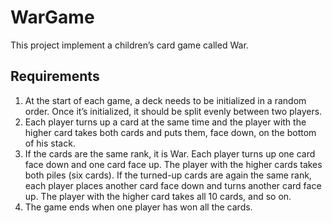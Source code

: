 # WarGame
This project implement a children’s card game called War.
## Requirements
1. At the start of each game, a deck needs to be initialized in a random order. Once it’s initialized, it should be split evenly between two players.
2. Each player turns up a card at the same time and the player with the higher card takes both cards and puts them, face down, on the bottom of his stack.
3. If the cards are the same rank, it is War. Each player turns up one card face down and one card face up. The player with the higher cards takes both piles (six cards). If the turned-up cards are again the same rank, each player places another card face down and turns another card face up. The player with the higher card takes all 10 cards, and so on.
4. The game ends when one player has won all the cards.
